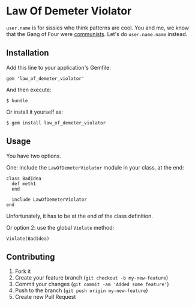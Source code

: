# Law Of Demeter Violator

`user.name` is for sissies who think patterns are cool. You and me, we know that
the Gang of Four were [communists](http://en.wikipedia.org/wiki/Gang_of_four).
Let's do `user.name.name` instead.

## Installation

Add this line to your application's Gemfile:

    gem 'law_of_demeter_violator'

And then execute:

    $ bundle

Or install it yourself as:

    $ gem install law_of_demeter_violator

## Usage

You have two options.

One: include the `LawOfDemeterViolator` module in your class, at the end:

    class BadIdea
      def meth1
      end

      include LawOfDemeterViolator
    end

Unfortunately, it has to be at the end of the class definition.

Or option 2: use the global `Violate` method:

    Violate(BadIdea)

## Contributing

1. Fork it
2. Create your feature branch (`git checkout -b my-new-feature`)
3. Commit your changes (`git commit -am 'Added some feature'`)
4. Push to the branch (`git push origin my-new-feature`)
5. Create new Pull Request
